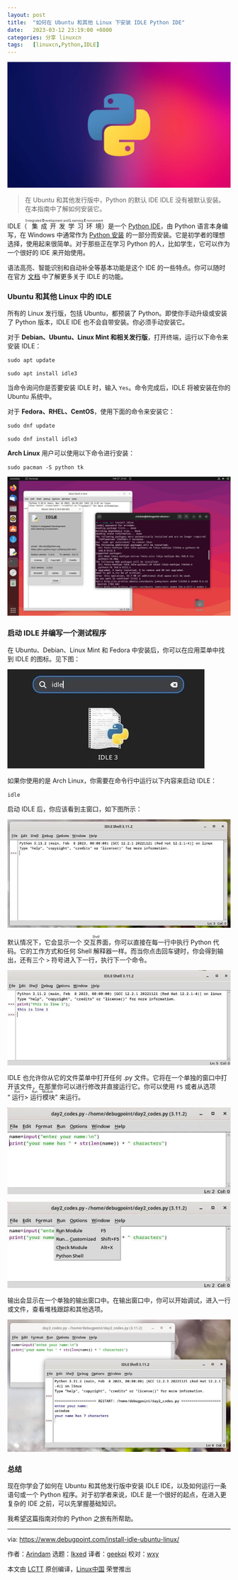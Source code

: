 ```yaml
---
layout: post
title:	"如何在 Ubuntu 和其他 Linux 下安装 IDLE Python IDE"
date:	2023-03-12 23:19:00 +0800 
categories:	分享 linuxcn 
tags:	[linuxcn,Python,IDLE]
---
```



![](/Asserts/Images/album/202303/12/232046d7j0203ilosu986r.jpg)



> 
> 在 Ubuntu 和其他发行版中，Python 的默认 IDE IDLE 没有被默认安装。在本指南中了解如何安装它。
> 
> 
> 


IDLE（<ruby> 集成开发学习环境 <rt>  <strong>   I  </strong>  ntegrated  <strong>   D  </strong>  evelopment and  <strong>   L  </strong>  earning  <strong>   E  </strong>  nvironment </rt></ruby>）是一个 [Python IDE](https://www.debugpoint.com/5-best-python-ide-code-editor/)，由 Python 语言本身编写，在 Windows 中通常作为 [Python 安装](https://www.debugpoint.com/install-python-windows/) 的一部分而安装。它是初学者的理想选择，使用起来很简单。对于那些正在学习 Python 的人，比如学生，它可以作为一个很好的 IDE 来开始使用。


语法高亮、智能识别和自动补全等基本功能是这个 IDE 的一些特点。你可以随时在官方 [文档](https://docs.python.org/3/library/idle.html) 中了解更多关于 IDLE 的功能。


### Ubuntu 和其他 Linux 中的 IDLE


所有的 Linux 发行版，包括 Ubuntu，都预装了 Python。即使你手动升级或安装了 Python 版本，IDLE IDE 也不会自带安装。你必须手动安装它。


对于 **Debian、Ubuntu、Linux Mint 和相关发行版**，打开终端，运行以下命令来安装 IDLE：



```
sudo apt update

```


```
sudo apt install idle3

```

当命令询问你是否要安装 IDLE 时，输入 `Yes`。命令完成后，IDLE 将被安装在你的 Ubuntu 系统中。


对于 **Fedora、RHEL、CentOS**，使用下面的命令来安装它：



```
sudo dnf update

```


```
sudo dnf install idle3

```

**Arch Linux** 用户可以使用以下命令进行安装：



```
sudo pacman -S python tk

```

![IDLE 在 Ubuntu 的安装和运行](/Asserts/Images/album/202303/12/232102t1kolza2w33ook52.jpg)


### 启动 IDLE 并编写一个测试程序


在 Ubuntu、Debian、Linux Mint 和 Fedora 中安装后，你可以在应用菜单中找到 IDLE 的图标。见下图：


![应用菜单中的 IDLE 图标](/Asserts/Images/album/202303/12/232108z1077ncd57ewh7sc.jpg)


如果你使用的是 Arch Linux，你需要在命令行中运行以下内容来启动 IDLE：



```
idle

```

启动 IDLE 后，你应该看到主窗口，如下图所示：


![IDLE 编辑器主窗口](/Asserts/Images/album/202303/12/232116lhzwxebr1bw0ko8w.jpg)


默认情况下，它会显示一个 <ruby> 交互界面 <rt>  Shell </rt></ruby>，你可以直接在每一行中执行 Python 代码。它的工作方式和任何 Shell 解释器一样。而当你点击回车键时，你会得到输出，还有三个 `>` 符号进入下一行，执行下一个命令。


![在 IDLE 中运行一个简单的 Python 语句](/Asserts/Images/album/202303/12/232123s699aul9gp6zzzma.jpg)


IDLE 也允许你从它的文件菜单中打开任何 .py 文件。它将在一个单独的窗口中打开该文件，在那里你可以进行修改并直接运行它。你可以使用 `F5` 或者从选项 “<ruby> 运行 <rt>  Run </rt></ruby> > <ruby> 运行模块 <rt>  Run Module </rt></ruby>” 来运行。


![从 IDLE 中打开的一个 Python 文件](/Asserts/Images/album/202303/12/232139w80rzoiixuurqixi.jpg)


![使用菜单运行该文件的选项](/Asserts/Images/album/202303/12/232150hlpz4o4nmccyy4cn.jpg)


输出会显示在一个单独的输出窗口中。在输出窗口中，你可以开始调试，进入一行或文件，查看堆栈跟踪和其他选项。


![输出显示在 IDLE 的一个单独的输出窗口中](/Asserts/Images/album/202303/12/232157wqkqubo02mx0kf9f.jpg)


### 总结


现在你学会了如何在 Ubuntu 和其他发行版中安装 IDLE IDE，以及如何运行一条语句或一个 Python 程序。对于初学者来说，IDLE 是一个很好的起点，在进入更复杂的 IDE 之前，可以先掌握基础知识。


我希望这篇指南对你的 Python 之旅有所帮助。




---


via: <https://www.debugpoint.com/install-idle-ubuntu-linux/>


作者：[Arindam](https://www.debugpoint.com/author/admin1/) 选题：[lkxed](https://github.com/lkxed/) 译者：[geekpi](https://github.com/geekpi) 校对：[wxy](https://github.com/wxy)


本文由 [LCTT](https://github.com/LCTT/TranslateProject) 原创编译，[Linux中国](https://linux.cn/) 荣誉推出
